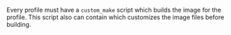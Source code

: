 
Every profile must have a `custom_make` script which builds the image for the
profile. This script also can contain which customizes the image files before
building.
